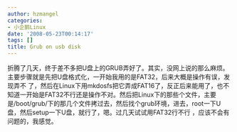 ```yaml
---
author: hzmangel
categories:
- 小企鹅Linux
date: '2008-05-23T00:14:17'
tags: []
title: Grub on usb disk
---
```

折腾了几天，终于差不多把U盘上的GRUB弄好了。其实，没网上说的那么麻烦。主要步骤就是先把U盘格式化，一开始我用的是FAT32，后来大概是操作有误，发现弄不
了，然后在Linux下用mkdosfs把它弄成FAT16了，反正后来能用了，也不知道一开始是FAT32不行还是操作不对。然后把Linux下的那些个文件，主要
是/boot/grub/下的那几个文件拷过去，然后找个grub环境，进去，root一下U盘，然后setup一下U盘，就行了，嗯。过几天试试用FAT32行不行
，应该不会有问题的，我感觉。